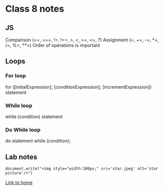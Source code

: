 # Class 8 notes

## JS

Comparison (==, ===, !=, !==, >, <, >=, <=, ?)
Assignment (=, +=, -=, *=, /=, %=, **=)
Order of operations is important

## Loops

### For loop

for ([initialExpression]; [conditionExpression]; [incrementExpression])
  statement

### While loop

while (condition)
  statement

### Do While loop

do
  statement
while (condition);

## Lab notes

`document.write("<img style="width:100px;" src='star.jpeg' alt='star picture'/>")`

[Link to home](https://mikeshen7.github.io/reading-notes)

